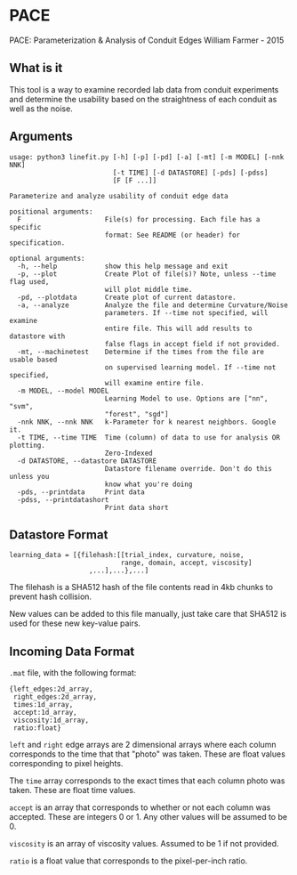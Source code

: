 # PACE

PACE: Parameterization & Analysis of Conduit Edges
William Farmer - 2015

## What is it

This tool is a way to examine recorded lab data from conduit experiments and
determine the usability based on the straightness of each conduit as well as the
noise.

## Arguments

    usage: python3 linefit.py [-h] [-p] [-pd] [-a] [-mt] [-m MODEL] [-nnk NNK]
                              [-t TIME] [-d DATASTORE] [-pds] [-pdss]
                              [F [F ...]]

    Parameterize and analyze usability of conduit edge data

    positional arguments:
      F                     File(s) for processing. Each file has a specific
                            format: See README (or header) for specification.

    optional arguments:
      -h, --help            show this help message and exit
      -p, --plot            Create Plot of file(s)? Note, unless --time flag used,
                            will plot middle time.
      -pd, --plotdata       Create plot of current datastore.
      -a, --analyze         Analyze the file and determine Curvature/Noise
                            parameters. If --time not specified, will examine
                            entire file. This will add results to datastore with
                            false flags in accept field if not provided.
      -mt, --machinetest    Determine if the times from the file are usable based
                            on supervised learning model. If --time not specified,
                            will examine entire file.
      -m MODEL, --model MODEL
                            Learning Model to use. Options are ["nn", "svm",
                            "forest", "sgd"]
      -nnk NNK, --nnk NNK   k-Parameter for k nearest neighbors. Google it.
      -t TIME, --time TIME  Time (column) of data to use for analysis OR plotting.
                            Zero-Indexed
      -d DATASTORE, --datastore DATASTORE
                            Datastore filename override. Don't do this unless you
                            know what you're doing
      -pds, --printdata     Print data
      -pdss, --printdatashort
                            Print data short

## Datastore Format

    learning_data = [{filehash:[[trial_index, curvature, noise,
                                range, domain, accept, viscosity]
                        ,...],...},...]

The filehash is a SHA512 hash of the file contents read in 4kb chunks to prevent
hash collision.

New values can be added to this file manually, just take care that SHA512 is
used for these new key-value pairs.

## Incoming Data Format

`.mat` file, with the following format:

    {left_edges:2d_array,
     right_edges:2d_array,
     times:1d_array,
     accept:1d_array,
     viscosity:1d_array,
     ratio:float}

`left` and `right` edge arrays are 2 dimensional arrays where each column
corresponds to the time that that "photo" was taken. These are float values
corresponding to pixel heights.

The `time` array corresponds to the exact times that each column photo was
taken. These are float time values.

`accept` is an array that corresponds to whether or not each column was
accepted. These are integers 0 or 1. Any other values will be assumed to be 0.

`viscosity` is an array of viscosity values. Assumed to be 1 if not provided.

`ratio` is a float value that corresponds to the pixel-per-inch ratio.

